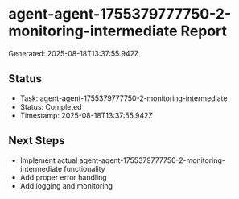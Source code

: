# agent-agent-1755379777750-2-monitoring-intermediate Report

Generated: 2025-08-18T13:37:55.942Z

## Status
- Task: agent-agent-1755379777750-2-monitoring-intermediate
- Status: Completed
- Timestamp: 2025-08-18T13:37:55.942Z

## Next Steps
- Implement actual agent-agent-1755379777750-2-monitoring-intermediate functionality
- Add proper error handling
- Add logging and monitoring
